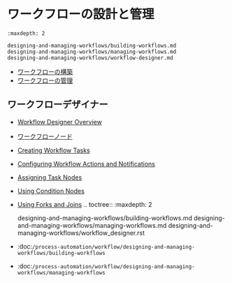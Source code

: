 # ワークフローの設計と管理

```{toctree}
:maxdepth: 2

designing-and-managing-workflows/building-workflows.md
designing-and-managing-workflows/managing-workflows.md
designing-and-managing-workflows/workflow-designer.md
```

- [ワークフローの構築](./designing-and-managing-workflows/building-workflows.md)
- [ワークフローの管理](./designing-and-managing-workflows/managing-workflows.md)

<a name="workflow-designer" />

## ワークフローデザイナー

- [Workflow Designer Overview](./designing-and-managing-workflows/workflow-designer/workflow-designer-overview.md)
- [ワークフローノード](./designing-and-managing-workflows/workflow-designer/workflow-nodes.md)
- [Creating Workflow Tasks](./designing-and-managing-workflows/workflow-designer/creating-workflow-tasks.md)
- [Configuring Workflow Actions and Notifications](./designing-and-managing-workflows/workflow-designer/configuring-workflow-actions-and-notifications.md)
- [Assigning Task Nodes](./designing-and-managing-workflows/workflow-designer/assigning-task-nodes.md)
- [Using Condition Nodes](./designing-and-managing-workflows/workflow-designer/using-condition-nodes.md)
- [Using Forks and Joins](./designing-and-managing-workflows/workflow-designer/using-forks-and-joins.md)
.. toctree:: :maxdepth: 2

   designing-and-managing-workflows/building-workflows.md designing-and-managing-workflows/managing-workflows.md designing-and-managing-workflows/workflow_designer.rst

-  :doc:`/process-automation/workflow/designing-and-managing-workflows/building-workflows`
-  :doc:`/process-automation/workflow/designing-and-managing-workflows/managing-workflows`